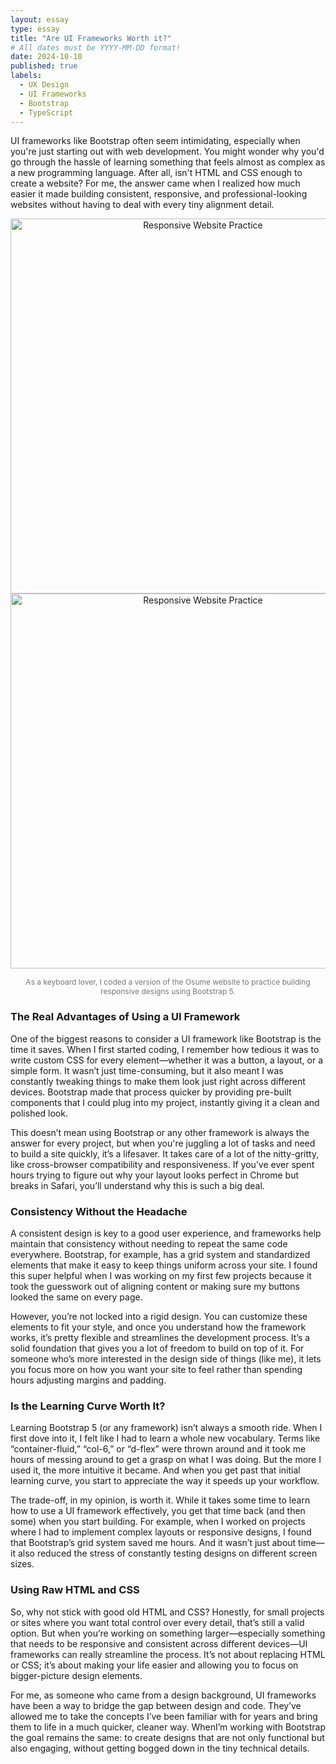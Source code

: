 ```yaml
---
layout: essay
type: essay
title: "Are UI Frameworks Worth it?"
# All dates must be YYYY-MM-DD format!
date: 2024-10-10
published: true
labels:
  - UX Design
  - UI Frameworks
  - Bootstrap 
  - TypeScript
---
```


UI frameworks like Bootstrap often seem intimidating, especially when you're just starting out with web development. You might wonder why you'd go through the hassle of learning something that feels almost as complex as a new programming language. After all, isn't HTML and CSS enough to create a website? For me, the answer came when I realized how much easier it made building consistent, responsive, and professional-looking websites without having to deal with every tiny alignment detail.<br>

<p align="center">

  <img src="https://cdn.discordapp.com/attachments/1292341250334392320/1293445184272732170/home1.PNG?ex=67096072&is=67080ef2&hm=494d0ea400fd24b780d669933a5d5fb4f40444f16ceffd489e49dd7d0a429238&" alt="Responsive Website Practice" width="600"/>

  <img src="https://cdn.discordapp.com/attachments/1292341250334392320/1293445184943554691/plushies.PNG?ex=67096073&is=67080ef3&hm=90f2c0b370c0235c492196477386ef378eded8eb09bb601dad6d14d58b11ab2d&" alt="Responsive Website Practice" width="600"/>

</p>
<p align="center" style="font-size: 12px; color: #777;">
    As a keyboard lover, I coded a version of the Osume website to practice building responsive designs using Bootstrap 5. <br>
</p>




### The Real Advantages of Using a UI Framework
One of the biggest reasons to consider a UI framework like Bootstrap is the time it saves. When I first started coding, I remember how tedious it was to write custom CSS for every element—whether it was a button, a layout, or a simple form. It wasn’t just time-consuming, but it also meant I was constantly tweaking things to make them look just right across different devices. Bootstrap made that process quicker by providing pre-built components that I could plug into my project, instantly giving it a clean and polished look.

This doesn’t mean using Bootstrap or any other framework is always the answer for every project, but when you're juggling a lot of tasks and need to build a site quickly, it’s a lifesaver. It takes care of a lot of the nitty-gritty, like cross-browser compatibility and responsiveness. If you’ve ever spent hours trying to figure out why your layout looks perfect in Chrome but breaks in Safari, you’ll understand why this is such a big deal.

### Consistency Without the Headache
A consistent design is key to a good user experience, and frameworks help maintain that consistency without needing to repeat the same code everywhere. Bootstrap, for example, has a grid system and standardized elements that make it easy to keep things uniform across your site. I found this super helpful when I was working on my first few projects because it took the guesswork out of aligning content or making sure my buttons looked the same on every page.

However, you’re not locked into a rigid design. You can customize these elements to fit your style, and once you understand how the framework works, it’s pretty flexible and streamlines the development process. It’s a solid foundation that gives you a lot of freedom to build on top of it. For someone who’s more interested in the design side of things (like me), it lets you focus more on how you want your site to feel rather than spending hours adjusting margins and padding.

### Is the Learning Curve Worth It?
Learning Bootstrap 5 (or any framework) isn’t always a smooth ride. When I first dove into it, I felt like I had to learn a whole new vocabulary. Terms like “container-fluid,” “col-6,” or “d-flex” were thrown around and it took me hours of messing around to get a grasp on what I was doing. But the more I used it, the more intuitive it became. And when you get past that initial learning curve, you start to appreciate the way it speeds up your workflow.

The trade-off, in my opinion, is worth it. While it takes some time to learn how to use a UI framework effectively, you get that time back (and then some) when you start building. For example, when I worked on projects where I had to implement complex layouts or responsive designs, I found that Bootstrap’s grid system saved me hours. And it wasn’t just about time—it also reduced the stress of constantly testing designs on different screen sizes.

### Using Raw HTML and CSS
So, why not stick with good old HTML and CSS? Honestly, for small projects or sites where you want total control over every detail, that’s still a valid option. But when you’re working on something larger—especially something that needs to be responsive and consistent across different devices—UI frameworks can really streamline the process. It’s not about replacing HTML or CSS; it’s about making your life easier and allowing you to focus on bigger-picture design elements.

For me, as someone who came from a design background, UI frameworks have been a way to bridge the gap between design and code. They’ve allowed me to take the concepts I’ve been familiar with for years and bring them to life in a much quicker, cleaner way. WhenI’m working with Bootstrap the goal remains the same: to create designs that are not only functional but also engaging, without getting bogged down in the tiny technical details.

